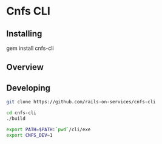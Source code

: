# Cnfs CLI

## Installing

gem install cnfs-cli

## Overview




## Developing

```bash
git clone https://github.com/rails-on-services/cnfs-cli

cd cnfs-cli
./build

export PATH=$PATH:`pwd`/cli/exe
export CNFS_DEV=1
```
